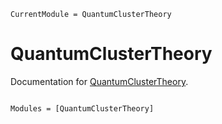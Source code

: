 ```@meta
CurrentModule = QuantumClusterTheory
```

# QuantumClusterTheory

Documentation for [QuantumClusterTheory](https://github.com/Quantum-Many-Body/QuantumClusterTheory.jl).

```@index
```

```@autodocs
Modules = [QuantumClusterTheory]
```
